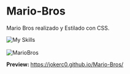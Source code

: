 # Mario-Bros
Mario Bros realizado y Estilado con CSS.

![My Skills](https://skillicons.dev/icons?i=html,css)
<br><br>
![MarioBros](https://github.com/JokerC0/Mario-Bros/assets/129913584/8b009e7a-4cd1-4ee0-b63d-b5843fd9ccd4)

<b>Preview: </b> https://jokerc0.github.io/Mario-Bros/
